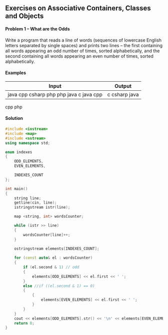 ## Exercises on Associative Containers, Classes and Objects

#### Problem 1 – What are the Odds
Write a program that reads a line of words (sequences of lowercase English letters separated by single spaces) and prints two lines – the first containing all words appearing an odd number of times, sorted alphabetically, and the second containing all words appearing an even number of times, sorted alphabetically. 
#### Examples
Input|Output
-|-
java cpp csharp php php java c java cpp|	c csharp java<br>
cpp php

#### Solution

```cpp
#include <iostream>
#include <map>
#include <sstream>
using namespace std;

enum indexes
{
	ODD_ELEMENTS,
	EVEN_ELEMENTS,

	INDEXES_COUNT
};

int main()
{
	string line;
	getline(cin, line);
	istringstream istr(line);

	map <string, int> wordsCounter;

	while (istr >> line)
	{
		wordsCounter[line]++;
	}

	ostringstream elements[INDEXES_COUNT];
	
	for (const auto& el : wordsCounter)
	{
		if (el.second & 1) // odd
		{
			elements[ODD_ELEMENTS] << el.first << ' ';
		}
		else //if ((el.second & 1) == 0)
		{
			{
				elements[EVEN_ELEMENTS] << el.first << ' ';
			}
		}		
	}
	cout << elements[ODD_ELEMENTS].str() << '\n' << elements[EVEN_ELEMENTS].str() << '\n';
	return 0;
}

```
